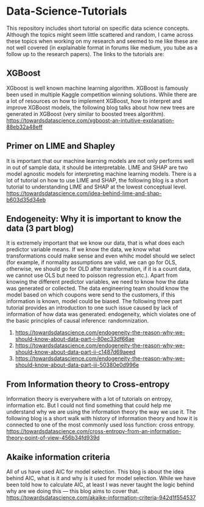 # Data-Science-Tutorials
This repository includes short tutorial on specific data science concepts. Although the topics might seem little scattered and random, I came across these topics when working on my research and seemed to me like these are not well covered (in explainable format in forums like medium, you tube as a follow up to the research papers). The links to the tutorials are:

## XGBoost
XGboost is well known machine learning algorithm. XGBoost is famously been used in multiple Kaggle competition winning solutions. While there are a lot of resources on how to implement XGBoost, how to interpret and improve XGBoost models, the following blog talks about how new trees are generated in XGBoost (very similar to boosted trees algorithm). <br>
https://towardsdatascience.com/xgboost-an-intuitive-explanation-88eb32a48eff

## Primer on LIME and Shapley
It is important that our machine learning models are not only performs well in out of sample data, it should be interpretable. LIME and SHAP are two model agnostic models for interpreting machine learning models. There is a lot of tutorial on how to use LIME and SHAP, the following blog is a short tutorial to understanding LIME and SHAP at the lowest conceptual level. <br>
https://towardsdatascience.com/idea-behind-lime-and-shap-b603d35d34eb

## Endogeneity: Why it is important to know the data (3 part blog)
It is extremely important that we know our data, that is what does each predictor variable means. If we know the data, we know what transformations could make sense and even whihc model should we select (for example, if normality assumptions are valid, we can go for OLS, otherwise, we should go for OLD after transformation, if it is a count data, we cannot use OLS but need to poisson regression etc.). Apart from knowing the different predictor variables, we need to know how the data was generated or collected. The data engineering team should know the model based on which coupons were send to the customers, if this information is known, model could be biased. The following three part tutorial provides an introduction to one such issue caused by lack of information of how data was generated: endogeneity, which violates one of the basic principles of causal inference: randomnization.<br>
1) https://towardsdatascience.com/endogeneity-the-reason-why-we-should-know-about-data-part-i-80ec33df66ae
2) https://towardsdatascience.com/endogeneity-the-reason-why-we-should-know-about-data-part-ii-c1487d69aeed
3) https://towardsdatascience.com/endogeneity-the-reason-why-we-should-know-about-data-part-iii-50380e0d996e


## From Information theory to Cross-entropy
Information theory is everywhere with a lot of tutorials on entropy, information etc. But I could not find something that could help me understand why we are using the information theory the way we use it. The following blog is a short walk with history of information theory and how it is connected to one of the most commonly used loss function: cross entropy. <br>
https://towardsdatascience.com/cross-entropy-from-an-information-theory-point-of-view-456b34fd939d


## Akaike information criteria
All of us have used AIC for model selection. This blog is about the idea behind AIC, what is it and why is it used for model selection. While we have been told how to calculate AIC, at least I was never taught the logic behind why are we doing this — this blog aims to cover that.
https://towardsdatascience.com/akaike-information-criteria-942d1f554537
